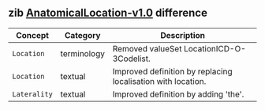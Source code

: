 
## zib [AnatomicalLocation-v1.0](https://zibs.nl/wiki/AnatomicalLocation-v1.0(2020EN)) difference

| Concept         | Category          | Description                             | 
|-----------------|-------------------|-----------------------------------------|
|`Location`| terminology | Removed valueSet LocationICD-O-3Codelist. | 
|`Location`| textual | Improved definition by replacing localisation with location. |
|`Laterality`| textual | Improved definition by adding 'the'. |

